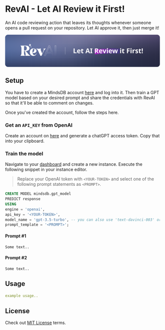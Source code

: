# RevAI - Let AI Review it First!

An AI code reviewing action that leaves its thoughts whenever someone opens a pull request on your repository. Let AI approve it, then just merge it!

<img src="media/banner.svg">

## Setup
You have to create a MindsDB account [here](https://cloud.mindsdb.com/login) and log into it. Then train a GPT model based on your desired prompt and share the credentials with RevAI so that it'll be able to comment on changes.

Once you've created the account, follow the steps here.

### Get an `API_KEY` from OpenAI
Create an account on [here](https://openai.com/) and generate a chatGPT access token. Copy that into your clipboard.

### Train the model
Navigate to your [dashboard](https://cloud.mindsdb.com/home) and create a new instance. Execute the following snippet in your instance editor.

> Replace your OpenAI token with `<YOUR-TOKEN>` and select one of the following prompt statements as `<PROMPT>`.

```sql
CREATE MODEL mindsdb.gpt_model
PREDICT response
USING
engine = 'openai',
api_key = '<YOUR-TOKEN>',
model_name = 'gpt-3.5-turbo', -- you can also use 'text-davinci-003' or 'gpt-3.5-turbo'
prompt_template = '<PROMPT>'; 
```

#### Prompt #1
```
Some text..
```

#### Prompt #2
```
Some text..
```

## Usage
```yml
example usage..
```

## License
Check out [MIT License](LICENSE) terms.

